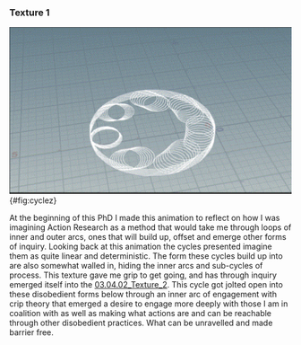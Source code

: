 ### Texture 1

![A still from an animation I made where loops for internal and external cycles emerging and weaving forms of research](../03_media/Clyclez.png){#fig:cyclez}

At the beginning of this PhD I made this animation to reflect on how I was imagining Action Research as a method that would take me through loops of inner and outer arcs, ones that will build up, offset and emerge other forms of inquiry. Looking back at this animation the cycles presented imagine them as quite linear and deterministic. The form these cycles build up into are also somewhat walled in, hiding the inner arcs and sub-cycles of process. This texture gave me grip to get going, and has through inquiry emerged itself into the [03.04.02_Texture_2](03.04.02_Texture_2.md). This cycle got jolted open into these disobedient forms below through an inner arc of engagement with crip theory that emerged a desire to engage more deeply with those I am in coalition with as well as making what actions are and can be reachable through other disobedient practices. What can be unravelled and made barrier free.
